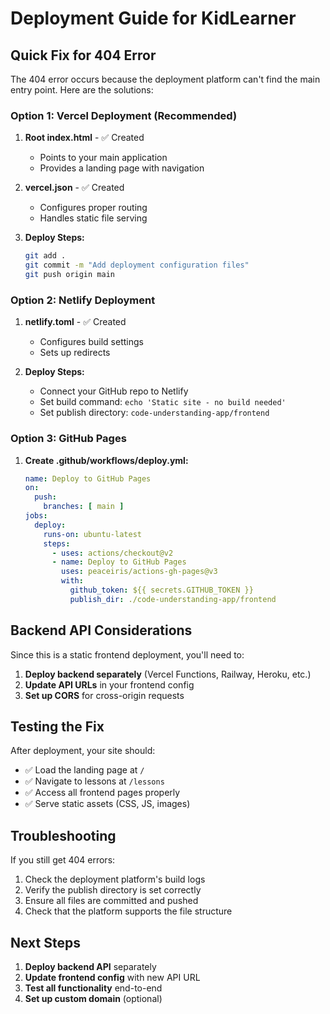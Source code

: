 # Deployment Guide for KidLearner

## Quick Fix for 404 Error

The 404 error occurs because the deployment platform can't find the main entry point. Here are the solutions:

### Option 1: Vercel Deployment (Recommended)

1. **Root index.html** - ✅ Created
   - Points to your main application
   - Provides a landing page with navigation

2. **vercel.json** - ✅ Created
   - Configures proper routing
   - Handles static file serving

3. **Deploy Steps:**
   ```bash
   git add .
   git commit -m "Add deployment configuration files"
   git push origin main
   ```

### Option 2: Netlify Deployment

1. **netlify.toml** - ✅ Created
   - Configures build settings
   - Sets up redirects

2. **Deploy Steps:**
   - Connect your GitHub repo to Netlify
   - Set build command: `echo 'Static site - no build needed'`
   - Set publish directory: `code-understanding-app/frontend`

### Option 3: GitHub Pages

1. **Create .github/workflows/deploy.yml:**
   ```yaml
   name: Deploy to GitHub Pages
   on:
     push:
       branches: [ main ]
   jobs:
     deploy:
       runs-on: ubuntu-latest
       steps:
         - uses: actions/checkout@v2
         - name: Deploy to GitHub Pages
           uses: peaceiris/actions-gh-pages@v3
           with:
             github_token: ${{ secrets.GITHUB_TOKEN }}
             publish_dir: ./code-understanding-app/frontend
   ```

## Backend API Considerations

Since this is a static frontend deployment, you'll need to:

1. **Deploy backend separately** (Vercel Functions, Railway, Heroku, etc.)
2. **Update API URLs** in your frontend config
3. **Set up CORS** for cross-origin requests

## Testing the Fix

After deployment, your site should:
- ✅ Load the landing page at `/`
- ✅ Navigate to lessons at `/lessons`
- ✅ Access all frontend pages properly
- ✅ Serve static assets (CSS, JS, images)

## Troubleshooting

If you still get 404 errors:
1. Check the deployment platform's build logs
2. Verify the publish directory is set correctly
3. Ensure all files are committed and pushed
4. Check that the platform supports the file structure

## Next Steps

1. **Deploy backend API** separately
2. **Update frontend config** with new API URL
3. **Test all functionality** end-to-end
4. **Set up custom domain** (optional)
